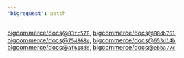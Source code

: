 ```yaml
---
'bigrequest': patch
---
```


[bigcommerce/docs@`83fc578`](https://github.com/bigcommerce/docs/commit/83fc578d1d0bcbc9bf3237d9e8b7f7a49b2472a1), [bigcommerce/docs@`88db761`](https://github.com/bigcommerce/docs/commit/88db7617e9312df2a5acff3bb75ced1d62fed899), [bigcommerce/docs@`754868e`](https://github.com/bigcommerce/docs/commit/754868ea190162da04880e7c84beef63e3ed9f9d), [bigcommerce/docs@`653d14b`](https://github.com/bigcommerce/docs/commit/653d14b27087f4c050c3c9e1b101e02e7cf8515a), [bigcommerce/docs@`af618dd`](https://github.com/bigcommerce/docs/commit/af618dd81146e9123986bd7165c1aa10fbbae839), [bigcommerce/docs@`ebba77c`](https://github.com/bigcommerce/docs/commit/ebba77c87d968063c7db4d57487d4b3be7348175)
